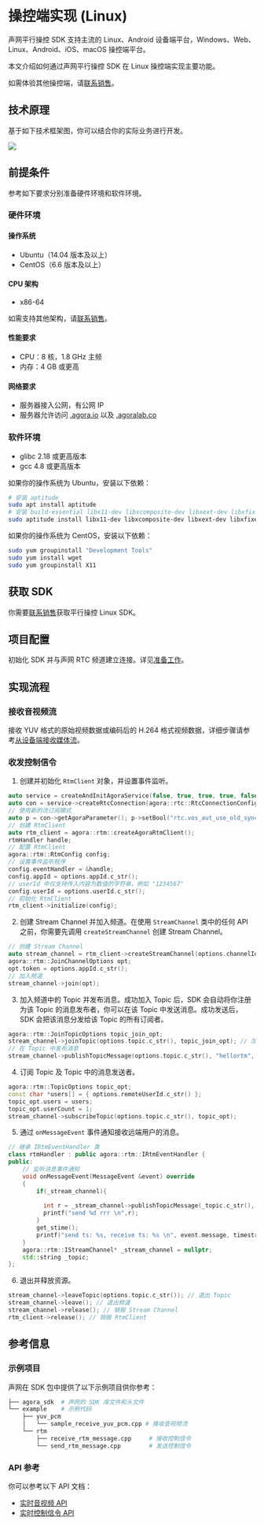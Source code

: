 # 操控端实现 (Linux)

声网平行操控 SDK 支持主流的 Linux、Android 设备端平台，Windows、Web、Linux、Android、iOS、macOS 操控端平台。

本文介绍如何通过声网平行操控 SDK 在 Linux 操控端实现主要功能。

<div class="alert note">如需体验其他操控端，请<a href="https://www.shengwang.cn/contact-sales/">联系销售</a>。</div>


## 技术原理

基于如下技术框架图，你可以结合你的实际业务进行开发。

![](https://web-cdn.agora.io/docs-files/1680235728939)


## 前提条件

参考如下要求分别准备硬件环境和软件环境。

### 硬件环境

#### 操作系统

- Ubuntu（14.04 版本及以上）
- CentOS（6.6 版本及以上）

#### CPU 架构

- x86-64

如需支持其他架构，请[联系销售](https://www.shengwang.cn/contact-sales/)。

#### 性能要求

- CPU：8 核，1.8 GHz 主频
- 内存：4 GB 或更高

#### 网络要求

- 服务器接入公网，有公网 IP
- 服务器允许访问 [.agora.io](http://agora.io/) 以及 [.agoralab.co](http://agoralab.co/)

### 软件环境

- glibc 2.18 或更高版本
- gcc 4.8 或更高版本

如果你的操作系统为 Ubuntu，安装以下依赖：

```bash
# 安装 aptitude
sudo apt install aptitude
# 安装 build-essential libx11-dev libxcomposite-dev libxext-dev libxfixes-dev libxdamage-dev cmake
sudo aptitude install libx11-dev libxcomposite-dev libxext-dev libxfixes-dev libxdamage-dev cmake
```

如果你的操作系统为 CentOS，安装以下依赖：

```bash
sudo yum groupinstall "Development Tools"
sudo yum install wget
sudo yum groupinstall X11
```


## 获取 SDK

你需要[联系销售](https://www.shengwang.cn/contact-sales/)获取平行操控 Linux SDK。


## 项目配置

初始化 SDK 并与声网 RTC 频道建立连接。详见[准备工作](https://docs.agora.io/cn/server_gateway/server_gateway_tx_rx_stream?platform=Linux#%E5%87%86%E5%A4%87%E5%B7%A5%E4%BD%9C)。


## 实现流程

### 接收音视频流

接收 YUV 格式的原始视频数据或编码后的 H.264 格式视频数据，详细步骤请参考[从设备端接收媒体流](https://docs.agora.io/cn/server_gateway/server_gateway_tx_rx_stream?platform=Linux#%E4%BB%8E%E5%AE%A2%E6%88%B7%E7%AB%AF%E6%8E%A5%E6%94%B6%E5%AA%92%E4%BD%93%E6%B5%81)。

### 收发控制信令

1. 创建并初始化 `RtmClient` 对象，并设置事件监听。

```cpp
auto service = createAndInitAgoraService(false, true, true, true, false, options.appId.c_str());
auto con = service->createRtcConnection(agora::rtc::RtcConnectionConfiguration());
// 使用新的流订阅模式
auto p = con->getAgoraParameter(); p->setBool("rtc.vos_aut_use_old_sync",false);
// 创建 RtmClient
auto rtm_client = agora::rtm::createAgoraRtmClient();
rtmHandler handle;
// 配置 RtmClient
agora::rtm::RtmConfig config;
// 设置事件监听程序
config.eventHandler = &handle;
config.appId = options.appId.c_str();
// userId 中仅支持传入内容为数值的字符串，例如 "1234567"
config.userId = options.userId.c_str();
// 初始化 RtmClient
rtm_client->initialize(config);
```

2. 创建 Stream Channel 并加入频道。在使用 `StreamChannel` 类中的任何 API 之前，你需要先调用 `createStreamChannel` 创建 Stream Channel。

```cpp
// 创建 Stream Channel
auto stream_channel = rtm_client->createStreamChannel(options.channelId.c_str());
agora::rtm::JoinChannelOptions opt;
opt.token = options.appId.c_str();
// 加入频道
stream_channel->join(opt);
```

3. 加入频道中的 Topic 并发布消息。成功加入 Topic 后，SDK 会自动将你注册为该 Topic 的消息发布者，你可以在该 Topic 中发送消息。成功发送后，SDK 会把该消息分发给该 Topic 的所有订阅者。

```cpp
agora::rtm::JoinTopicOptions topic_join_opt;
stream_channel->joinTopic(options.topic.c_str(), topic_join_opt); // 加入 Topic
// 在 Topic 中发布消息
stream_channel->publishTopicMessage(options.topic.c_str(), "hellortm", 9);
```

4. 订阅 Topic 及 Topic 中的消息发送者。

```cpp
agora::rtm::TopicOptions topic_opt;
const char *users[] = { options.remoteUserId.c_str() };
topic_opt.users = users;
topic_opt.userCount = 1;
stream_channel->subscribeTopic(options.topic.c_str(), topic_opt);
```

5. 通过 `onMessageEvent` 事件通知接收远端用户的消息。

```cpp
// 继承 IRtmEventHandler 类
class rtmHandler : public agora::rtm::IRtmEventHandler {
public:
    // 监听消息事件通知
    void onMessageEvent(MessageEvent &event) override
    {
        if(_stream_channel){
         
          int r = _stream_channel->publishTopicMessage(_topic.c_str(), event.message, 12);
          printf("send %d rrr \n",r);
        }
        get_stime();
        printf("send ts: %s, receive ts: %s \n", event.message, timestr);
    }
    agora::rtm::IStreamChannel* _stream_channel = nullptr;
    std::string _topic;
};
```

6. 退出并释放资源。

```cpp
stream_channel->leaveTopic(options.topic.c_str()); // 退出 Topic
stream_channel->leave(); // 退出频道
stream_channel->release(); // 销毁 Stream Channel
rtm_client->release(); // 销毁 RtmClient
```


## 参考信息

### 示例项目
声网在 SDK 包中提供了以下示例项目供你参考：

```bash
├── agora_sdk  # 声网的 SDK 库文件和头文件
└── example    # 示例代码
    ├── yuv_pcm
    │   └── sample_receive_yuv_pcm.cpp # 接收音视频流
    └── rtm
        ├── receive_rtm_message.cpp     # 接收控制信令
        └── send_rtm_message.cpp        # 发送控制信令
```

### API 参考

你可以参考以下 API 文档：

- [实时音视频 API](https://docs.agora.io/cn/server_gateway/API%20Reference/linux_server_cpp/index.html)
- [实时控制信令 API](https://docs-preprod.agora.io/cn/rtm-2.x/api-overview-linux?platform=Linux)